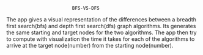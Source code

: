                             BFS-VS-DFS

The app gives a visual representation of the differences between
a breadth first search(bfs) and depth first search(dfs) graph algorithms.
Its generates the same starting and target nodes for the two algorithms.
The app then try to compute with visualization the time it takes for
each of the algorithms to arrive at the target node(number) from the
starting node(number).
